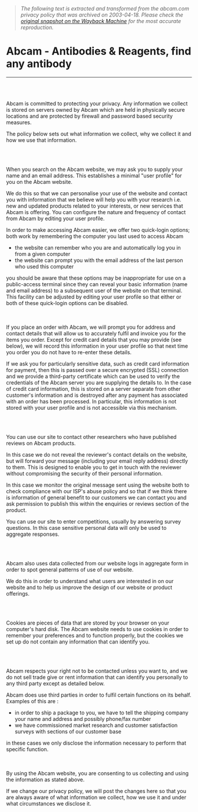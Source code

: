 > *The following text is extracted and transformed from the abcam.com privacy policy that was archived on 2003-04-18. Please check the [original snapshot on the Wayback Machine](https://web.archive.org/web/20030418173733id_/http%3A//www.abcam.com/index.html%3Fpageconfig%3Dprivacy%26t0%3D35040-2682880) for the most accurate reproduction.*

# Abcam - Antibodies & Reagents, find any antibody

---  
   
   
  
Abcam is committed to protecting your privacy. Any information we collect is stored on servers owned by Abcam which are held in physically secure locations and are protected by firewall and password based security measures.

The policy below sets out what information we collect, why we collect it and how we use that information.  
  
   
   
  
When you search on the Abcam website, we may ask you to supply your name and an email address. This establishes a minimal "user profile" for you on the Abcam website.

We do this so that we can personalise your use of the website and contact you with information that we believe will help you with your research i.e. new and updated products related to your interests, or new services that Abcam is offering. You can configure the nature and frequency of contact from Abcam by editing your user profile.

In order to make accessing Abcam easier, we offer two quick-login options; both work by remembering the computer you last used to access Abcam

  * the website can remember who you are and automatically log you in from a given computer
  * the website can prompt you with the email address of the last person who used this computer

you should be aware that these options may be inappropriate for use on a public-access terminal since they can reveal your basic information (name and email address) to a subsequent user of the website on that terminal. This facility can be adjusted by editing your user profile so that either or both of these quick-login options can be disabled.   
   
   
  
If you place an order with Abcam, we will prompt you for address and contact details that will allow us to accurately fulfil and invoice you for the items you order. Except for credit card details that you may provide (see below), we will record this information in your user profile so that next time you order you do not have to re-enter these details.

If we ask you for particularly sensitive data, such as credit card information for payment, then this is passed over a secure encrypted (SSL) connection and we provide a third-party certificate which can be used to verify the credentials of the Abcam server you are supplying the details to. In the case of credit card information, this is stored on a server separate from other customer's information and is destroyed after any payment has associated with an order has been processed. In particular, this information is not stored with your user profile and is not accessible via this mechanism.  
  
   
   
  
You can use our site to contact other researchers who have published reviews on Abcam products.

In this case we do not reveal the reviewer's contact details on the website, but will forward your message (including your email reply address) directly to them. This is designed to enable you to get in touch with the reviewer without compromising the security of their personal information.

In this case we monitor the original message sent using the website both to check compliance with our ISP's abuse policy and so that if we think there is information of general benefit to our customers we can contact you and ask permission to publish this within the enquiries or reviews section of the product.

You can use our site to enter competitions, usually by answering survey questions. In this case sensitive personal data will only be used to aggregate responses.  
  
   
   
  
Abcam also uses data collected from our website logs in aggregate form in order to spot general patterns of use of our website.

We do this in order to understand what users are interested in on our website and to help us improve the design of our website or product offerings.  
  
   
   
  
Cookies are pieces of data that are stored by your browser on your computer's hard disk. The Abcam website needs to use cookies in order to remember your preferences and to function properly, but the cookies we set up do not contain any information that can identify you.  
  
   
   
  
Abcam respects your right not to be contacted unless you want to, and we do not sell trade give or rent information that can identify you personally to any third party except as detailed below.

Abcam does use third parties in order to fulfil certain functions on its behalf. Examples of this are : 

  * in order to ship a package to you, we have to tell the shipping company your name and address and possibly phone/fax number
  * we have commissioned market research and customer satisfaction surveys with sections of our customer base

in these cases we only disclose the information necessary to perform that specific function.   
   
   
  
By using the Abcam website, you are consenting to us collecting and using the information as stated above.

If we change our privacy policy, we will post the changes here so that you are always aware of what information we collect, how we use it and under what circumstances we disclose it.
